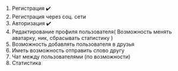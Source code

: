 1. Регистрация ✔️
2. Регистрация через соц. сети
3. Авторизация ✔️
4. Редактирование профиля пользователя(
   Возможность менять аватарку, ник, сбрасывать статистику
   )
5. Возможность добавлять пользователя в друзья
6. Иметь возможность отправить слово другу
7. Чат между пользователями (по возможности)
8. Статистика
